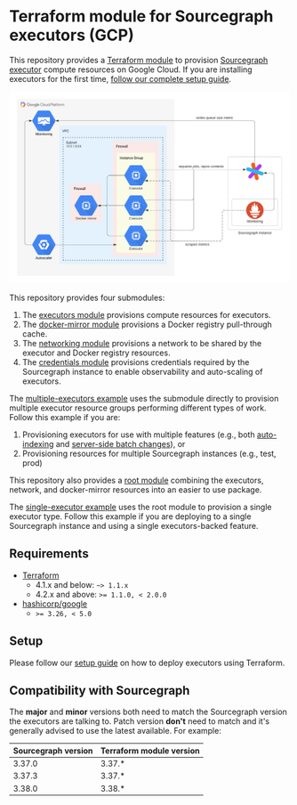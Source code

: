 # Terraform module for Sourcegraph executors (GCP)

This repository provides a [Terraform module](https://learn.hashicorp.com/tutorials/terraform/module-use?in=terraform/modules) to provision [Sourcegraph executor](https://docs.sourcegraph.com/admin/executors) compute resources on Google Cloud. If you are installing executors for the first time, [follow our complete setup guide](https://docs.sourcegraph.com/admin/deploy_executors).

![Infrastructure overview](https://raw.githubusercontent.com/sourcegraph/terraform-google-executors/master/images/infrastructure.png)

This repository provides four submodules:

1. The [executors module](https://registry.terraform.io/modules/sourcegraph/executors/google/4.2.0/submodules/executors) provisions compute resources for executors.
2. The [docker-mirror module](https://registry.terraform.io/modules/sourcegraph/executors/google/4.2.0/submodules/docker-mirror) provisions a Docker registry pull-through cache.
3. The [networking module](https://registry.terraform.io/modules/sourcegraph/executors/google/4.2.0/submodules/networking) provisions a network to be shared by the executor and Docker registry resources.
4. The [credentials module](https://registry.terraform.io/modules/sourcegraph/executors/google/4.2.0/submodules/credentials) provisions credentials required by the Sourcegraph instance to enable observability and auto-scaling of executors.

The [multiple-executors example](https://github.com/sourcegraph/terraform-google-executors/blob/v4.2.0/examples/multiple-executors) uses the submodule directly to provision multiple executor resource groups performing different types of work. Follow this example if you are:
1. Provisioning executors for use with multiple features (e.g., both [auto-indexing](https://docs.sourcegraph.com/code_intelligence/explanations/auto_indexing) and [server-side batch changes](https://docs.sourcegraph.com/batch_changes/explanations/server_side)), or
2. Provisioning resources for multiple Sourcegraph instances (e.g., test, prod)

This repository also provides a [root module](https://registry.terraform.io/modules/sourcegraph/executors/google/4.2.0) combining the executors, network, and docker-mirror resources into an easier to use package.

The [single-executor example](https://github.com/sourcegraph/terraform-google-executors/blob/v4.2.0/examples/single-executor) uses the root module to provision a single executor type. Follow this example if you are deploying to a single Sourcegraph instance and using a single executors-backed feature.

## Requirements

- [Terraform](https://www.terraform.io/) 
  - 4.1.x and below: `~> 1.1.x`
  - 4.2.x and above: `>= 1.1.0, < 2.0.0`
- [hashicorp/google](https://registry.terraform.io/providers/hashicorp/google) 
  - `>= 3.26, < 5.0`

## Setup

Please follow our [setup guide](https://docs.sourcegraph.com/admin/deploy_executors_terraform) on how to deploy
executors using Terraform.

## Compatibility with Sourcegraph

The **major** and **minor** versions both need to match the Sourcegraph version the executors are talking to. Patch version **don't** need to match and it's generally advised to use the latest available.
For example:

| **Sourcegraph version** | **Terraform module version** |
|-------------------------|------------------------------|
| 3.37.0                  | 3.37.\*                      |
| 3.37.3                  | 3.37.\*                      |
| 3.38.0                  | 3.38.\*                      |
